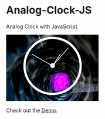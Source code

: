 # Analog-Clock-JS
Analog Clock with JavaScript.

<a href="https://juanjotorres.net/projects/clock/" target="_blank"><img src="img/clock.jpg" width="50%"></a>

Check out the <a href="https://juanjotorres.net/projects/clock/" target="_blank">Demo</a>.
